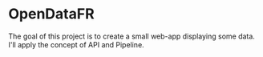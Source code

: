 # OpenDataFR
The goal of this project is to create a small web-app displaying some data. I'll apply the concept of API and Pipeline.
